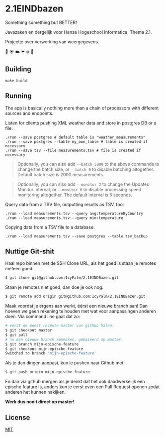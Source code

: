 # 2.1EINDbazen
Something something but BETTER!

Javazaken en dergelijk voor Hanze Hogeschool Informatica, Thema 2.1.

Projectje over verwerking van weergegevens.

:rainbow: :sunny: :cloud: :umbrella: :snowflake: :rainbow:

## Building

```
make build
```

## Running

The app is basically nothing more than a chain of processors with different
sources and endpoints.

Listen for clients pushing XML weather data and store in postgres DB or a file:

```
./run --save postgres # default table is "weather_measurements"
./run --save postgres --table my_own_table # table is created if necessary
./run --save tsv --file measurements.tsv # file is created if necessary
```

> Optionally, you can also add `--batch 5000` to the above commands to change
  the batch size, or `--batch 0` to disable batching altogether. Default batch
  size is 2000 measurements.

> Optionally, you can also add `--monitor 2` to change the Updates Monitor
  interval, or `--monitor 0` to disable processing speed monitoring altogether.
  The default interval is 5 seconds.

Query data from a TSV file, outputting results as TSV, too:

```
./run --load measurements.tsv --query avg:temperatureByCountry
./run --load measurements.tsv --query min:temperature
```

Copying data from a TSV file to a database:

```
./run --load measurements.tsv --save postgres --table tsv_backup
```

## Nuttige Git-shit

Haal repo binnen met de SSH Clone URL, als het goed is staan je remotes meteen
goed.

```bash
$ git clone git@github.com:IcyPalm/2.1EINDBazen.git
```

Staan je remotes niet goed, dan doe je ook nog:

```bash
$ git remote add origin git@github.com:IcyPalm/2.1EINDBazen.git
```

Maak voordat je ergens aan werkt, éérst een nieuwe branch aan! Dan hoeven we
geen rekening te houden met wat voor aanpassingen anderen doen. Via command line
gaat dat zo:

```bash
# eerst de meest recente master van github halen:
$ git checkout master
$ git pull
# nu een nieuwe branch aanmaken, gebaseerd op master:
$ git branch mijn-epische-feature
$ git checkout mijn-epische-feature
Switched to branch 'mijn-epische-feature'
```

Als je dan dingen aanpast, kun je pushen naar Github met:

```bash
$ git push origin mijn-epische-feature
```

En dan via github mergen als je denkt dat het ook daadwerkelijk een epische
feature is, anders kun je eerst even een Pull Request openen zodat anderen het
kunnen nakijken.


**Werk dus nooit direct op master!**

## License

[MIT](./LICENSE)
